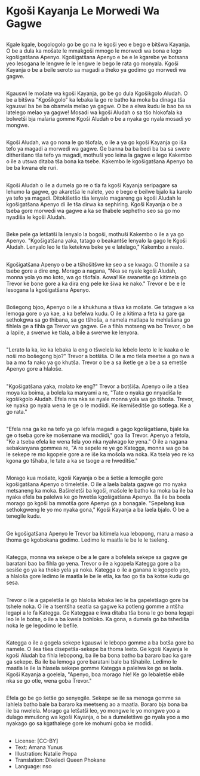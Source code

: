 # Kgoši Kayanja Le Morwedi Wa Gagwe

##
Kgale kgale, bogologolo go be go na le kgoši yeo e bego e bitšwa Kayanja. O be a dula ka mošate le mmakgoši mmogo le morwedi wa bona e lego kgošigatšana Apenyo. Kgošigatšana Apenyo e be e le kgarebe ye botsana yeo lesogana le lengwe le le lengwe le bego le rata go monyala. Kgoši Kayanja o be a beile seroto sa magadi a theko ya godimo go morwedi wa gagwe.

##
Kgauswi le mošate wa kgoši Kayanja, go be go dula Kgošikgolo Aludah. O be a bitšwa "Kgošikgolo" ka lebaka la go re batho ka moka ba dinaga tša kgauswi ba be ba obamela melao ya gagwe. O be a elwa kudu le bao ba sa latelego melao ya gagwe! Mosadi wa kgoši Aludah o sa tšo hlokofala ka bolwetši bja malaria gomme Kgoši Aludah o be a nyaka go nyala mosadi yo mongwe.

##
Kgoši Aludah, wa go nona le go tšofala, o ile a ya go kgoši Kayanja go iša tefo ya magadi a morwedi wa gagwe. Ge banna ba ba bedi ba ba sa swere ditherišano tša tefo ya magadi, mothuši yoo leina la gagwe e lego Kakembo o ile a utswa ditaba tša bona ka tsebe. Kakembo le kgošigatšana Apenyo ba be ba kwana ele ruri.

##
Kgoši Aludah o ile a dumela go re o tla fa kgoši Kayanja seripagare sa lehumo la gagwe, go akaretša le nalete, yeo e bego e beilwe bjalo ka karolo ya tefo ya magadi. Ditokišetšo tša lenyalo magareng ga kgoši Aludah le kgošigatšana Apenyo di ile tša dirwa ka sephiring. Kgoši Kayanja o be a tseba gore morwedi wa gagwe a ka se thabele sephetho seo sa go mo nyadiša le kgoši Aludah.

##
Beke pele ga letšatši la lenyalo la bogoši, mothuši Kakembo o ile a ya go Apenyo. "Kgošigatšana yaka, tatago o beakantše lenyalo la gago le Kgoši Aludah. Lenyalo leo le tla ketekwa beke ye e latelago," Kakembo a realo.

##
Kgošigatšana Apenyo o be a tšhošitšwe ke seo a se kwago. O thomile a sa tsebe gore a dire eng. Morago a nagana, "Nka se nyale kgoši Aludah, monna yola yo mo koto, wa go tšofala. Aowa! Ke swanetše go kitimela go Trevor ke bone gore a ka dira eng pele ke šiwa ke nako." Trevor e be e le lesogana la kgošigatšana Apenyo.

##
Bošegong bjoo, Apenyo o ile a khukhuna a tšwa ka mošate. Ge tatagwe a ka lemoga gore o ya kae, a ka befelwa kudu. O ile a kitima a feta ka gare ga sethokgwa sa go thibana, sa go tšhoša, a namela matlapa le mehlašana go fihlela ge a fihla ga Trevor wa gagwe. Ge a fihla motseng wa bo Trevor, o be a lapile, a swerwe ke tlala, a bile a swerwe ke lenyora.

##
"Lerato la ka, ke ka lebaka la eng o tšwelela ka lebelo leeto le le kaaka o le noši mo bošegong bjo?" Trevor a botšiša. O ile a mo tlela meetse a go nwa a ba a mo fa nako ya go khutša. Trevor o be a sa iketle ge a be a sa emetše Apenyo gore a hlaloše.

##
"Kgošigatšana yaka, molato ke eng?" Trevor a botšiša. Apenyo o ile a tšea moya ka boima, a bolela ka manyami a re, "Tate o nyaka go nnyadiša le kgošikgolo Aludah. Efela nna nka se nyale monna yola wa go tšhoša. Trevor, ke nyaka go nyala wena le ge o le modiidi. Ke ikemišeditše go sotlega. Ke a go rata."

##
"Efela nna ga ke na tefo ya go lefela magadi a gago kgošigatšana, bjale ka ge o tseba gore ke mošemane wa modiidi," goa lla Trevor. Apenyo a fetola, "Ke a tseba efela ke wena fela yoo nka nyalwago ke yena." O ile a nagana sebakanyana gommea re, "A re sepele re ye go Kategga, monna wa go ba le sekepe re mo kgopele gore a re iše ka mošola wa noka. Ka tsela yeo re ka kgona go tšhaba, le tate a ka se tsoge a re hweditše."

##
Morago kua mošate, kgoši Kayanja o be a šetše a lemogile gore kgošigatšana Apenyo o timeletše. O ile a laela balata gagwe go mo nyaka metsaneng ka moka. Bašireletši ba kgoši, mašole le batho ka moka ba ile ba nyaka efela ba palelwa ke go hwetša kgošigatšana Apenyo. Ba ile ba boela morago go kgoši ba mmotša gore Apenyo ga a bonagale. "Sepelang kua sethokgweng le yo mo nyaka gona," Kgoši Kayanja a ba laela bjalo. O be a tenegile kudu.

##
Ge kgošigatšana Apenyo le Trevor ba kitimela kua lebopong, maru a maso a thoma go kgobokana godimo. Ledimo le maatla le be le le tseleng.

##
Kategga, monna wa sekepe o be a le gare a bofelela sekepe sa gagwe ge baratani bao ba fihla go yena. Trevor o ile a kgopela Kategga gore a ba sesiše go ya ka thoko yela ya noka. Kategga o ile a ganana le kgopelo yeo, a hlaloša gore ledimo le maatla le be le etla, ka fao go tla ba kotse kudu go sesa.

##
Trevor o ile a gapeletša le go hlaloša lebaka leo le ba gapeletšago gore ba tshele noka. O ile a tsentšha seatla sa gagwe ka potleng gomme a ntšha legapi a le fa Kategga. Ge Kateggaa e kwa ditaba tša bona le go bona legapi leo le le botse, o ile a ba kwela bohloko. Ka gona, a dumela go ba tshediša noka le ge legodimo le befile.

##
Kategga o ile a gogela sekepe kgauswi le lebopo gomme a ba botša gore ba namele. O ilea tšea disepetša-sekepe ba thoma leeto. Ge kgoši Kayanja le kgoši Aludah ba fihla lebopong, ba ile ba bona batho ba bararo bao ka gare ga sekepe. Ba ile ba lemoga gore baratani bale ba tšhabile. Ledimo le maatla le ile la hlasela sekepe gomme Kategga a palelwa ke go se laola. Kgoši Kayanja a goelela, "Apenyo, boa morago hle! Ke go lebaletše ebile nka se go otle, wena goba Trevor."

##
Efela go be go šetše go senyegile. Sekepe se ile sa menoga gomme sa lahlela batho bale ba bararo ka meetseng ao a maatla. Boraro bja bona ba ile ba nwelela. Morago ga letšatši leo, yo mongwe le yo mongwe yoo a dulago mmušong wa kgoši Kayanja, o be a dumeletšwe go nyala yoo a mo nyakago go sa kgathalege gore ke mohumi goba ke modidi.

##
* License: [CC-BY]
* Text: Amana Yunus
* Illustration: Natalie Propa
* Translation: Dikeledi Queen Phokane
* Language: nso
